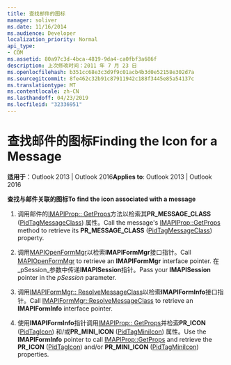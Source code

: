 ```yaml
---
title: 查找邮件的图标
manager: soliver
ms.date: 11/16/2014
ms.audience: Developer
localization_priority: Normal
api_type:
- COM
ms.assetid: 80a97c3d-4bca-4819-9da4-ca0fbf3a686f
description: 上次修改时间：2011 年 7 月 23 日
ms.openlocfilehash: b351cc68e3c3d9f9c01acb4b3d0e52158e302d7a
ms.sourcegitcommit: 8fe462c32b91c87911942c188f3445e85a54137c
ms.translationtype: MT
ms.contentlocale: zh-CN
ms.lasthandoff: 04/23/2019
ms.locfileid: "32336951"
---
```

# <a name="finding-the-icon-for-a-message"></a><span data-ttu-id="b9083-103">查找邮件的图标</span><span class="sxs-lookup"><span data-stu-id="b9083-103">Finding the Icon for a Message</span></span>

  
  
<span data-ttu-id="b9083-104">**适用于**：Outlook 2013 | Outlook 2016</span><span class="sxs-lookup"><span data-stu-id="b9083-104">**Applies to**: Outlook 2013 | Outlook 2016</span></span> 
  
 <span data-ttu-id="b9083-105">**查找与邮件关联的图标**</span><span class="sxs-lookup"><span data-stu-id="b9083-105">**To find the icon associated with a message**</span></span>
  
1. <span data-ttu-id="b9083-106">调用邮件的[IMAPIProp:: GetProps](imapiprop-getprops.md)方法以检索其**PR_MESSAGE_CLASS** ([PidTagMessageClass](pidtagmessageclass-canonical-property.md)) 属性。</span><span class="sxs-lookup"><span data-stu-id="b9083-106">Call the message's [IMAPIProp::GetProps](imapiprop-getprops.md) method to retrieve its **PR_MESSAGE_CLASS** ([PidTagMessageClass](pidtagmessageclass-canonical-property.md)) property.</span></span>
    
2. <span data-ttu-id="b9083-107">调用[MAPIOpenFormMgr](mapiopenformmgr.md)以检索**IMAPIFormMgr**接口指针。</span><span class="sxs-lookup"><span data-stu-id="b9083-107">Call [MAPIOpenFormMgr](mapiopenformmgr.md) to retrieve an **IMAPIFormMgr** interface pointer.</span></span> <span data-ttu-id="b9083-108">在_pSession_参数中传递**IMAPISession**指针。</span><span class="sxs-lookup"><span data-stu-id="b9083-108">Pass your **IMAPISession** pointer in the  _pSession_ parameter.</span></span> 
    
3. <span data-ttu-id="b9083-109">调用[IMAPIFormMgr:: ResolveMessageClass](imapiformmgr-resolvemessageclass.md)以检索**IMAPIFormInfo**接口指针。</span><span class="sxs-lookup"><span data-stu-id="b9083-109">Call [IMAPIFormMgr::ResolveMessageClass](imapiformmgr-resolvemessageclass.md) to retrieve an **IMAPIFormInfo** interface pointer.</span></span> 
    
4. <span data-ttu-id="b9083-110">使用**IMAPIFormInfo**指针调用[IMAPIProp:: GetProps](imapiprop-getprops.md)并检索**PR_ICON** ([PidTagIcon](pidtagicon-canonical-property.md)) 和/或**PR_MINI_ICON** ([PidTagMiniIcon](pidtagminiicon-canonical-property.md)) 属性。</span><span class="sxs-lookup"><span data-stu-id="b9083-110">Use the **IMAPIFormInfo** pointer to call [IMAPIProp::GetProps](imapiprop-getprops.md) and retrieve the **PR_ICON** ([PidTagIcon](pidtagicon-canonical-property.md)) and/or **PR_MINI_ICON** ([PidTagMiniIcon](pidtagminiicon-canonical-property.md)) properties.</span></span> 
    


